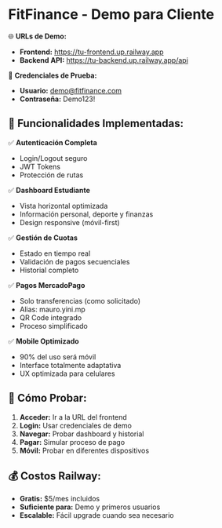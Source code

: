 # FitFinance - Demo para Cliente

🌐 **URLs de Demo:**

- **Frontend:** https://tu-frontend.up.railway.app
- **Backend API:** https://tu-backend.up.railway.app/api

👤 **Credenciales de Prueba:**

- **Usuario:** demo@fitfinance.com
- **Contraseña:** Demo123!

## 🚀 Funcionalidades Implementadas:

✅ **Autenticación Completa**

- Login/Logout seguro
- JWT Tokens
- Protección de rutas

✅ **Dashboard Estudiante**

- Vista horizontal optimizada
- Información personal, deporte y finanzas
- Design responsive (móvil-first)

✅ **Gestión de Cuotas**

- Estado en tiempo real
- Validación de pagos secuenciales
- Historial completo

✅ **Pagos MercadoPago**

- Solo transferencias (como solicitado)
- Alias: mauro.yini.mp
- QR Code integrado
- Proceso simplificado

✅ **Mobile Optimizado**

- 90% del uso será móvil
- Interface totalmente adaptativa
- UX optimizada para celulares

## 📱 Cómo Probar:

1. **Acceder:** Ir a la URL del frontend
2. **Login:** Usar credenciales de demo
3. **Navegar:** Probar dashboard y historial
4. **Pagar:** Simular proceso de pago
5. **Móvil:** Probar en diferentes dispositivos

## 💰 **Costos Railway:**

- **Gratis:** $5/mes incluidos
- **Suficiente para:** Demo y primeros usuarios
- **Escalable:** Fácil upgrade cuando sea necesario

